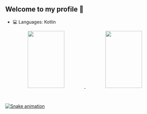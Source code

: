 ## Welcome to my profile 🌟

 - 💻 Languages: Kotlin

<div align="center">
  <a href="https://github.com/jessicacamposs">
  <img height="180em" img width="48%" src="https://github-readme-stats.vercel.app/api?username=jessicacamposs&show_icons=true&theme=radical&include_all_commits=true&count_private=true"/>
  <img height="180em" img width="48%" src="https://github-readme-stats.vercel.app/api/top-langs/?username=jessicacamposs&layout=compact&langs_count=7&theme=radical"/>
</div>
 
  <div style="display: inline_block"><br>
   
##
   
<div>
 
   ![Snake animation](https://github.com/jessicacamposs/jessicacamposs/blob/output/github-contribution-grid-snake.svg)

</div>
